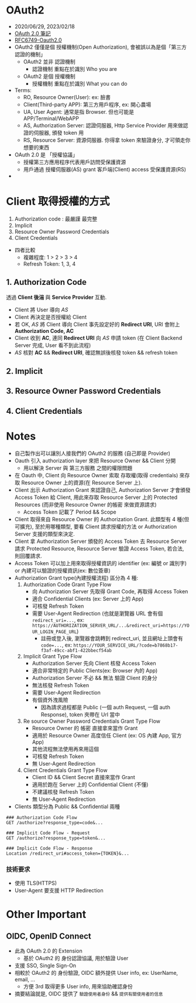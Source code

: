 # OAuth2

- 2020/06/29, 2023/02/18
- [OAuth 2.0 筆記](https://blog.yorkxin.org/2013/09/30/oauth2-1-introduction.html)
- [RFC6749-Oauth2.0](https://tools.ietf.org/html/rfc6749)
- OAuth2 僅僅是個 授權機制(Open Authorization), 會被誤以為是個「第三方認證的機制」
  - OAuth2 並非 認證機制
    - 認證機制 重點在於識別 Who you are
  - OAuth2 是個 授權機制
    - 授權機制 重點在於識別 What you can do
- Terms:
  - RO, Resource Owner(User): ex: 臉書
  - Client(Third-party APP): 第三方用戶程序, ex: 開心農場
  - UA, User Agent: 通常是指 Browser. 但也可能是 APP/Terminal/WebAPP
  - AS, Authorization Server: 認證伺服器, Http Service Provider 用來做認證的伺服器, 頒發 token 用
  - RS, Resource Server: 資源伺服器. 你得拿 token 來驗證身分, 才可領走你想要的東西
- OAuth 2.0 是 「授權協議」
  - 授權第三方應用程序代表用戶訪問受保護資源
  - 用戶通過 授權伺服器(AS) grant 客戶端(Client) access 受保護資源(RS)
-

# Client 取得授權的方式

1. Authorization code : 最嚴謹 最完整
2. Implicit
3. Resource Owner Password Credentials
4. Client Credentials

- 四者比較
  - 複雜程度: 1 > 2 > 3 > 4
  - Refresh Token: 1, 3, 4

## 1. Authorization Code

透過 **Client 後湍** 與 **Service Provider** 互動.

- Client 將 User 導向 _AS_
- Client 再決定是否授權給 Client
- 若 OK, _AS_ 將 Client 導向 Client 事先設定好的 **Redirect URI**, URI 會附上 **Authorization Code, AC**
- Client 收到 **AC**, 連同 **Redirect URI** 向 _AS_ 申請 token (在 Client Backend Server 完成, User 看不到此流程)
- _AS_ 核對 **AC** && **Redirect URI**, 確認無誤後核發 token && refresh token

## 2. Implicit

## 3. Resource Owner Password Credentials

## 4. Client Credentials

# Notes

- 自己製作出可以讓別人接我們的 OAuth2 的服務 (自己即是 Provider)
- Oauth 引入 authorization layer 來把 Resource Owner && Client 分開
  - 用以解決 Server 與 第三方服務 之間的權限問題
- 在 Oauth 中, Client 向 Resource Owner 索取 存取權(取得 credentials) 來存取 Resource Owner 上的資源(在 Resource Server 上).
- Client 出示 Authorization Grant 來認證自己, Authorization Server 才會頒發 Access Token 給 Client, 用此來存取 Resource Server 上的 Protected Resources (而非使用 Resource Owner 的帳密 來做資源請求)
  - Access Token 記載了 Period && Scope
- Client 取得來自 Resource Owner 的 Authorization Grant. 此類型有 4 種(但可擴充), 至於用哪種類型, 要看 Client 請求授權的方法 or Authorization Server 支援的類型來決定.
- Client 拿 Authorization Server 頒發的 Access Token 去 Resource Server 請求 Protected Resource, Resource Server 驗證 Access Token, 若合法, 則回覆請求.
- Access Token 可以加上用來取得授權資訊的 identifier (ex: 編號 or 識別字) or 內建可以驗證的授權資訊(ex: 數位簽章)
- Authorization Grant type(內建授權流程) 區分為 4 種:
  1. Authorization Code Grant Type Flow
     - 向 Authorization Server 先取得 Grant Code, 再取得 Access Token
     - 適合 Confidential Clients (ex: Server 上的 App)
     - 可核發 Refresh Token
     - 需要 User-Agent Redirection (也就是瀏覽器 URL 會有個 `redirect_uri=...`, ex: `https://AUTHORIZATION_SERVER_URL/...&redirect_uri=https://YOUR_LOGIN_PAGE_URL`)
       - 註冊或登入後, 瀏覽器會跳轉到 redirect_uri, 並且網址上頭會有 `code=...`, ex: `https://YOUR_SERVICE_URL/?code=b7868b17-f3af-49cc-abf1-422bbecf54ab`
  2. Implicit Grant Type Flow
     - Authorization Server 先向 Client 核發 Access Token
     - 適合非常特定的 Public Clients(ex: Browser 內的 App)
     - Authorization Server 不必 && 無法 驗證 Client 的身分
     - 無法核發 Refresh Token
     - 需要 User-Agent Redirection
     - 有個資外洩風險
       - 因為請求過程都是 Public (一個 auth Request, 一個 auth Response), token 夾帶在 Url 當中
  3. Re source Owner Password Credentials Grant Type Flow
     - Resource Owner 的 帳密 直接拿來當作 Grant
     - 適用於 Resource Owner 高度信任 Client (ex: OS 內建 App, 官方 App)
     - 其他流程無法使用再來用這個
     - 可核發 Refresh Token
     - 無 User-Agent Redirection
  4. Client Credentials Grant Type Flow
     - Client ID && Client Secret 直接來當作 Grant
     - 適用於跑在 Server 上的 Confidential Client (不懂)
     - 不建議核發 Refresh Token
     - 無 User-Agent Redirection
- Clients 類型分為 Public && Confidential 兩種

```api
### Authorization Code Flow
GET /authorize?response_type=code&...

### Implicit Code Flow - Request
GET /authorize?response_type=token&...

### Implicit Code Flow - Response
Location /redirect_uri#access_token={TOKEN}&...

```

### 技術要求

- 使用 TLS(HTTPS)
- User-Agent 要支援 HTTP Redirection

# Other Important

## OIDC, OpenID Connect

- 此為 OAuth 2.0 的 Extension
  - 基於 OAuth2 的 身份認證協議, 用於驗證 User
- 支援 SSO, Single Sign-On
- 相較於 OAuth2 的 身份驗證, OIDC 額外提供 User info, ex: UserName, email, ...
  - 方便 3rd 取得更多 User info, 用來協助確認身份
- 摘要結論就是, OIDC 提供了 `驗證使用者身份` && `提供有關使用者的信息`
